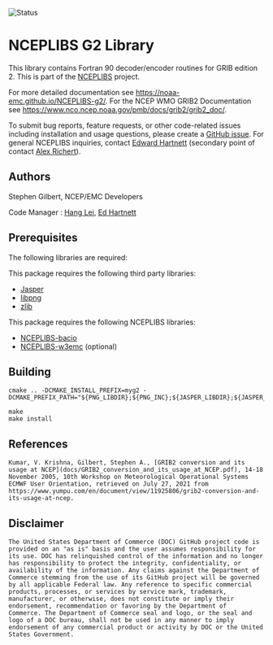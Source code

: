 ![Status](https://github.com/NOAA-EMC/NCEPLIBS-g2/workflows/Build%20and%20Test/badge.svg)

# NCEPLIBS G2 Library

This library contains
Fortran 90 decoder/encoder routines for GRIB edition 2. This is part of the
[NCEPLIBS](https://github.com/NOAA-EMC/NCEPLIBS) project.

For more detailed documentation see
https://noaa-emc.github.io/NCEPLIBS-g2/. For the NCEP WMO GRIB2
Documentation see
https://www.nco.ncep.noaa.gov/pmb/docs/grib2/grib2_doc/.

To submit bug reports, feature requests, or other code-related issues
including installation and usage questions, please create a [GitHub
issue](https://github.com/NOAA-EMC/NCEPLIBS-g2/issues). For general
NCEPLIBS inquiries, contact [Edward
Hartnett](mailto:edward.hartnett@noaa.gov) (secondary point of contact
[Alex Richert](mailto:alexander.richert@noaa.gov)).

## Authors

Stephen Gilbert, NCEP/EMC Developers

Code Manager : [Hang Lei](mailto:hang.lei@noaa.gov), [Ed
Hartnett](mailto:edward.hartnett@noaa.gov)

## Prerequisites

The following libraries are required:

This package requires the following third party libraries:
- [Jasper](http://www.ece.uvic.ca/~mdadams/jasper/)
- [libpng](http://www.libpng.org/pub/png/libpng.html)
- [zlib](http://www.zlib.net/)

This package requires the following NCEPLIBS libraries:
- [NCEPLIBS-bacio](https://github.com/NOAA-EMC/NCEPLIBS-bacio)
- [NCEPLIBS-w3emc](https://github.com/NOAA-EMC/NCEPLIBS-w3emc) (optional)

## Building

```
cmake .. -DCMAKE_INSTALL_PREFIX=myg2 -DCMAKE_PREFIX_PATH="${PNG_LIBDIR};${PNG_INC};${JASPER_LIBDIR};${JASPER_INC}"

make
make install

```

## References

```
Kumar, V. Krishna, Gilbert, Stephen A., [GRIB2 conversion and its
usage at NCEP](docs/GRIB2_conversion_and_its_usage_at_NCEP.pdf), 14-18
November 2005, 10th Workshop on Meteorological Operational Systems
ECMWF User Orientation, retrieved on July 27, 2021 from
https://www.yumpu.com/en/document/view/11925806/grib2-conversion-and-its-usage-at-ncep.

```
## Disclaimer

```
The United States Department of Commerce (DOC) GitHub project code is
provided on an "as is" basis and the user assumes responsibility for
its use. DOC has relinquished control of the information and no longer
has responsibility to protect the integrity, confidentiality, or
availability of the information. Any claims against the Department of
Commerce stemming from the use of its GitHub project will be governed
by all applicable Federal law. Any reference to specific commercial
products, processes, or services by service mark, trademark,
manufacturer, or otherwise, does not constitute or imply their
endorsement, recommendation or favoring by the Department of
Commerce. The Department of Commerce seal and logo, or the seal and
logo of a DOC bureau, shall not be used in any manner to imply
endorsement of any commercial product or activity by DOC or the United
States Government.

